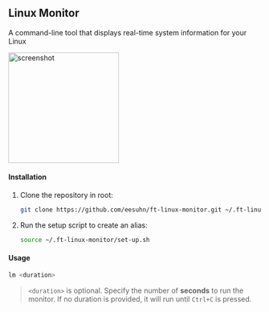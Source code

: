 ## Linux Monitor

A command-line tool that displays real-time system information for your Linux

<img src="https://github.com/eesuhn/ft-linux-monitor/assets/102596628/4d6cf1f1-5785-49d6-a889-4e9984cc928b" alt="screenshot" width="220" />

#### Installation
1. Clone the repository in root:
	```sh
	git clone https://github.com/eesuhn/ft-linux-monitor.git ~/.ft-linux-monitor
	```
2. Run the setup script to create an alias:
	```sh
	source ~/.ft-linux-monitor/set-up.sh
	```

#### Usage
```sh
lm <duration>
```
> `<duration>` is optional. Specify the number of <b>seconds</b> to run the monitor. If no duration is provided, it will run until `Ctrl+C` is pressed.
